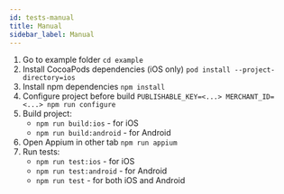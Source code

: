 ```yaml
---
id: tests-manual
title: Manual
sidebar_label: Manual
---
```


1. Go to example folder `cd example`
2. Install CocoaPods dependencies (iOS only) `pod install --project-directory=ios`
3. Install npm dependencies `npm install`
4. Configure project before build `PUBLISHABLE_KEY=<...> MERCHANT_ID=<...> npm run configure`
5. Build project:
   - `npm run build:ios` - for iOS
   - `npm run build:android` - for Android
6. Open Appium in other tab `npm run appium`
7. Run tests:
   - `npm run test:ios` - for iOS
   - `npm run test:android` - for Android
   - `npm run test` - for both iOS and Android

